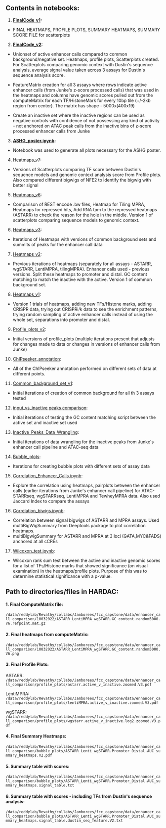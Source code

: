 ## Contents in notebooks:

1. **[FinalCode_v1](https://github.com/RevathyVenukuttan/Reddy_lab/blob/main/FCC_Capstone/FinalCode_v1.ipynb):**

 - FINAL HEATMAPS, PROFILE PLOTS, SUMMARY HEATMAPS, SUMMARY SCORE FILE for scatterplots

2. **[FinalCode_v2](https://github.com/RevathyVenukuttan/Reddy_lab/blob/main/FCC_Capstone/FinalCode_v2.ipynb):**

 - Unionset of active enhancer calls compared to common background/negative set. Heatmaps, profile plots, Scatterplots created. For Scatterplots comparing genomic context with Dustin's sequence analysis, average signal value taken across 3 assays for Dustin's sequence analysis score.

 - FeatureMatrix creation for all 3 assays where rows indicate active enhancer calls (from Junke's z-score processed calls) that was used in the heatmaps and columns have genomic scores pulled out from the computeMatrix for each TF/HistoneMark for every 10bp tile (+/-2kb region from center). The matrix has shape - 5000x(400x19) 

 - Create an inactive set where the inactive regions can be used as negative controls with confidence of not possessing any kind of activity - not anchored on ATAC peak calls from the inactive bins of z-score processed enhancer calls from Junke

3. **[ASHG_poster.ipynb](https://github.com/RevathyVenukuttan/Reddy_lab/blob/main/FCC_Capstone/ASHG_poster.ipynb):**

 - Notebook was used to generate all plots necessary for the ASHG poster.

4. [Heatmaps_v7](https://github.com/RevathyVenukuttan/Reddy_lab/blob/main/FCC_Capstone/Heatmaps_v7.ipynb):

 - Versions of Scatterplots comparing TF score between Dustin's sequence models and genomic context analysis score from Profile plots. Also compared different bigwigs of NFE2 to identify the bigwig with better signal

5. [Heatmaps_v6](https://github.com/RevathyVenukuttan/Reddy_lab/blob/main/FCC_Capstone/Heatmaps_v6.ipynb):

 - Comparison of REST encode .bw files, Heatmap for Tiling MPRA, Heatmaps for repressed hits, Add RNA tpm to the repressed heatmaps (ASTARR) to check the reason for the hole in the middle. Version 1 of scatterplots comparing sequence models to genomic context. 
 
6. [Heatmaps_v3](https://github.com/RevathyVenukuttan/Reddy_lab/blob/main/FCC_Capstone/Heatmaps_v3.ipynb): 

 - Iterations of Heatmaps with versions of common background sets and summits of peaks for the enhancer call data

7. [Heatmaps_v2](https://github.com/RevathyVenukuttan/Reddy_lab/blob/main/FCC_Capstone/Heatmaps_v2.ipynb):

 - Previous iterations of heatmaps (separately for all assays - ASTARR, wgSTARR, LentiMPRA, tilingMPRA). Enhancer calls used - previous versions. Split these heatmaps to promoter and distal. GC content matching to match the inactive with the active. Version 1 of common background set. 

8. [Heatmaps_v1](https://github.com/RevathyVenukuttan/Reddy_lab/blob/main/FCC_Capstone/Heatmaps_v1.ipynb):

 - Version 1 trials of heatmaps, adding new TFs/Histone marks, adding CRISPR data, trying out CRISPRi/k data to see the enrichment patterns, trying random sampling of active enhancer calls instead of using the whole set, separations into promoter and distal. 


9. [Profile_plots_v2](https://github.com/RevathyVenukuttan/Reddy_lab/blob/main/FCC_Capstone/Profile_plots_v2.ipynb):

 - Initial versions of profile_plots (multiple iterations present that adjusts for changes made to data or changes in versions of enhancer calls from Junke)

10. [ChIPseeker_annotation](https://github.com/RevathyVenukuttan/Reddy_lab/blob/main/FCC_Capstone/Chipseeker_annotation.ipynb): 

 - All of the ChIPseeker annotation performed on different sets of data at different points.

11. [Common_background_set_v1](https://github.com/RevathyVenukuttan/Reddy_lab/blob/main/FCC_Capstone/Common_background_set_v1.ipynb): 

 - Initial iterations of creation of common background for all th 3 assays tested

12. [input_vs_inactive peaks comparison](https://github.com/RevathyVenukuttan/Reddy_lab/blob/main/FCC_Capstone/input_vs_inactive%20peaks%20comparison.ipynb): 

 - Initial iterations of testing the GC content matching script between the active set and inactive set used

13. [Inactive_Peaks_Data_Wrangling](https://github.com/RevathyVenukuttan/Reddy_lab/blob/main/FCC_Capstone/Inactive_Peaks_Data_Wrangling.ipynb):

 - Initial iterations of data wrangling for the inactive peaks from Junke's enhancer call pipeline and ATAC-seq data 

14. [Bubble_plots](https://github.com/RevathyVenukuttan/Reddy_lab/blob/main/FCC_Capstone/Bubble_plots.ipynb):

 - Iterations for creating bubble plots with different sets of assay data

15. [Correlation_Enhancer_Calls.ipynb](https://github.com/RevathyVenukuttan/Reddy_lab/blob/main/FCC_Capstone/Correlation_Enhancer_Calls.ipynb):
 
 - Explore the correlation using heatmaps, pairplots between the enhancer calls (earlier iterations from Junke's enhancer call pipeline) for ATAC-STARRseq, wgSTARRseq, LentiMPRA and TewheyMPRA data. Also used Jaccard Index to compare the assays

16. [Correlation_biwigs.ipynb](https://github.com/RevathyVenukuttan/Reddy_lab/blob/main/FCC_Capstone/Correlation_bigwigs.ipynb):

 - Correlation between signal bigwigs of ASTARR and MPRA assays. Used multiBigWigSummary from Deeptools package to plot correlation heatmaps.
 - multiBigwigSummary for ASTARR and MPRA at 3 loci (GATA,MYC&FADS) anchored at all cCREs

17. [Wilcoxon_test.ipynb](https://github.com/RevathyVenukuttan/Reddy_lab/blob/main/FCC_Capstone/Wilcoxon_test.ipynb):

 - Wilcoxon rank sum test between the active and inactive genomic scores for a list of TFs/Histone marks that showed significance (on visual examination) in the heatmaps/profile plots. Purpose of this was to determine statistical significance with a p-value.



## Path to directories/files in HARDAC:

#### 1. Final ComputeMatrix file: 

`/data/reddylab/Revathy/collabs/Jamborees/fcc_capstone/data/enhancer_call_comparison/10032022/ASTARR_LentiMPRA_wgSTARR.GC_content.random5000.V6.refpoint.mat.gz`

#### 2. Final heatmaps from computeMatrix:

`/data/reddylab/Revathy/collabs/Jamborees/fcc_capstone/data/enhancer_call_comparison/10032022/ASTARR_LentiMPRA_wgSTARR.GC_content.random5000.V6.png`

#### 3. Final Profile Plots:

ASTARR: `/data/reddylab/Revathy/collabs/Jamborees/fcc_capstone/data/enhancer_call_comparison/profile_plots/astarr.active_v_inactive.zoomed.V3.pdf`

LentiMPRA: `/data/reddylab/Revathy/collabs/Jamborees/fcc_capstone/data/enhancer_call_comparison/profile_plots/lentiMPRA.active_v_inactive.zoomed.V3.pdf`

wgSTARR: `/data/reddylab/Revathy/collabs/Jamborees/fcc_capstone/data/enhancer_call_comparison/profile_plots/wgstarr.active_v_inactive.log2.zoomed.V3.pdf`

#### 4. Final Summary Heatmaps:

`/data/reddylab/Revathy/collabs/Jamborees/fcc_capstone/data/enhancer_call_comparison/bubble_plots/ASTARR_Lenti_wgSTARR.Promoter_Distal.AUC_summary_heatmaps.V2.pdf`

#### 5. Summary table with scores: 

`/data/reddylab/Revathy/collabs/Jamborees/fcc_capstone/data/enhancer_call_comparison/bubble_plots/ASTARR_Lenti_wgSTARR.Promoter_Distal.AUC_summary_heatmaps.signal_table.txt`

#### 6. Summary table with scores - including TFs from Dustin's sequence analysis:

`/data/reddylab/Revathy/collabs/Jamborees/fcc_capstone/data/enhancer_call_comparison/bubble_plots/ASTARR_Lenti_wgSTARR.Promoter_Distal.AUC_summary_heatmaps.signal_table.dustin_seq_feature.V2.txt`


